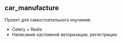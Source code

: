 ## car_manufacture

Проект для самостоятельного изучения:  
- Celery + Redis
- Написание кастомной авторизации, регистрации